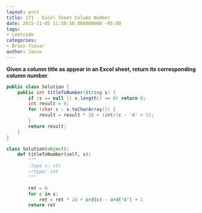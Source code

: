 ```yaml
---
layout: post
title: 171 - Excel Sheet Column Number
date: 2015-11-05 11:50:50.000000000 -05:00
tags:
- Leetcode
categories:
- Brain Teaser
author: Jason
---
```

**Given a column title as appear in an Excel sheet, return its corresponding column number.**


``` java
public class Solution {
    public int titleToNumber(String s) {
        if (s == null || s.length() == 0) return 0;
        int result = 0;
        for (char c : s.toCharArray()) {
            result = result * 26 + (int)(c - 'A' + 1);
        }
        return result;
    }
}
```

``` python
class Solution(object):
    def titleToNumber(self, s):
        """
        :type s: str
        :rtype: int
        """

        ret = 0
        for c in s:
            ret = ret * 26 + ord(c) - ord("A") + 1
        return ret
```
